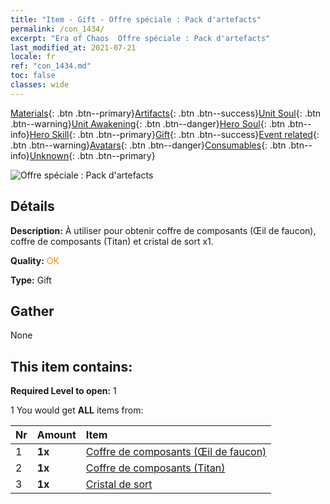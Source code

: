 ```yaml
---
title: "Item - Gift - Offre spéciale : Pack d'artefacts"
permalink: /con_1434/
excerpt: "Era of Chaos  Offre spéciale : Pack d'artefacts"
last_modified_at: 2021-07-21
locale: fr
ref: "con_1434.md"
toc: false
classes: wide
---
```

 [Materials](/ItemsFR/){: .btn .btn--primary}[Artifacts](/ItemsFR/Artifacts/){: .btn .btn--success}[Unit Soul](/ItemsFR/UnitSoul/){: .btn .btn--warning}[Unit Awakening](/ItemsFR/UnitAwakening/){: .btn .btn--danger}[Hero Soul](/ItemsFR/HeroSoul/){: .btn .btn--info}[Hero Skill](/ItemsFR/HeroSkill/){: .btn .btn--primary}[Gift](/ItemsFR/Gift/){: .btn .btn--success}[Event related](/ItemsFR/Events/){: .btn .btn--warning}[Avatars](/ItemsFR/Avatars/){: .btn .btn--danger}[Consumables](/ItemsFR/Consumables/){: .btn .btn--info}[Unknown](/ItemsFR/Unknown/){: .btn .btn--primary}

 ![Offre spéciale : Pack d'artefacts](/images/t/i_907048.png)

## Détails
 **Description:** À utiliser pour obtenir coffre de composants (Œil de faucon), coffre de composants (Titan) et cristal de sort x1.

 **Quality:** <span style="color: #FF8C00">OK</span>

 **Type:** Gift

## Gather

  None

## This item contains:

 **Required Level to open:** 1

 1 You would get **ALL** items  from:

  | Nr | Amount |     Item    |
  |:---|:-------|:------------|
  | 1 |  **1x** | [Coffre de composants (Œil de faucon)](/ItemsFR/con_1349/) |  | 
  | 2 |  **1x** | [Coffre de composants (Titan)](/ItemsFR/con_1343/) |  | 
  | 3 |  **1x** | [Cristal de sort](/ItemsFR/art_189/) |  | 
